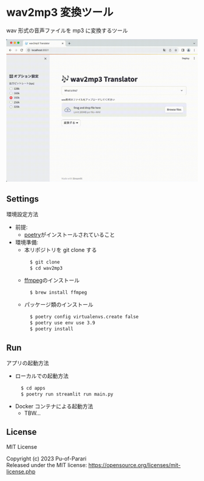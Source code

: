 # wav2mp3 変換ツール

wav 形式の音声ファイルを mp3 に変換するツール

<img src="./images/app_image.gif">

## Settings

環境設定方法

- 前提:
  - [poetry](https://python-poetry.org/)がインストールされていること
- 環境準備:
  - 本リポジトリを git clone する
    ```
      $ git clone
      $ cd wav2mp3
    ```
  - [ffmpeg](https://ffmpeg.org/)のインストール
    ```
      $ brew install ffmpeg
    ```
  - パッケージ類のインストール
    ```
      $ poetry config virtualenvs.create false
      $ poetry use env use 3.9
      $ poetry install
    ```

## Run

アプリの起動方法

- ローカルでの起動方法
  ```
    $ cd apps
    $ poetry run streamlit run main.py
  ```
- Docker コンテナによる起動方法
  - TBW...

## License

MIT License

Copyright (c) 2023 Pu-of-Parari  
Released under the MIT license: https://opensource.org/licenses/mit-license.php
